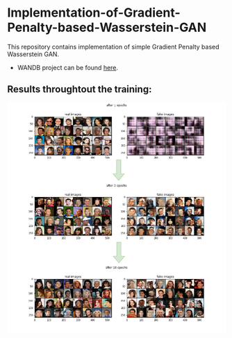 # Implementation-of-Gradient-Penalty-based-Wasserstein-GAN
This repository contains implementation of simple Gradient Penalty based Wasserstein GAN.


* WANDB project can be found [here](https://wandb.ai/hobby_projects/WGAN_implementation?workspace=user-hobby_projects).
<!---* Medium article can be found [here](LINK)--->

## Results throughtout the training:
![all results](results/all_results.png)
